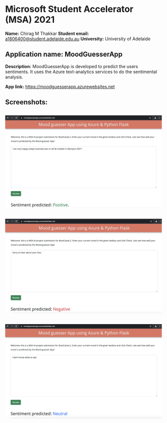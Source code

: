 # Microsoft Student Accelerator (MSA) 2021

**Name:** Chirag M Thakkar
**Student email:** a1806400@student.adelaide.edu.au
**University:** University of Adelaide 

## Application name: MoodGuesserApp

**Description:** MoodGuesserApp is developed to predict the users sentiments. It uses the Azure text-analytics services to do the sentimental analysis.

**App link:** https://moodguesserapp.azurewebsites.net

## Screenshots:

![alt text](https://github.com/chiragmthakkar/MSA/blob/main/positive.png)
---
![alt text](https://github.com/chiragmthakkar/MSA/blob/main/negative.png)
---
![alt text](https://github.com/chiragmthakkar/MSA/blob/main/neutral.png)
---



